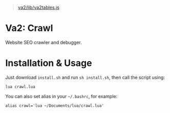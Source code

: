 > [va2/lib/va2tables.js](https://github.com/reineimi/va2/blob/main/lib/va2crawl.lua)
# Va2: Crawl
Website SEO crawler and debugger.

# Installation & Usage
Just download `install.sh` and run `sh install.sh`, then call the script using:
```
lua crawl.lua
```
You can also set alias in your `~/.bashrc`, for example:
```
alias crawl='lua ~/Documents/lua/crawl.lua'
```
